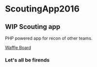 # ScoutingApp2016

## WIP Scouting app

PHP powered app for recon of other teams.

[Waffle Board](https://waffle.io/4534-WiredWizards/ProgrammingWaffle2016?search=epsilon)

### Let's all be firends
